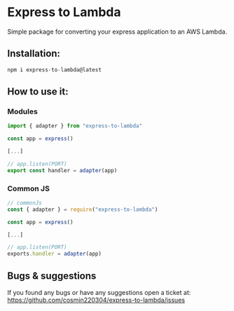 # Express to Lambda

Simple package for converting your express application to an AWS Lambda.

## Installation:

```js
npm i express-to-lambda@latest
```

## How to use it:

### Modules

```js
import { adapter } from "express-to-lambda"

const app = express()

[...]

// app.listen(PORT)
export const handler = adapter(app)
```

### Common JS

```js
// commonJs
const { adapter } = require("express-to-lambda")

const app = express()

[...]

// app.listen(PORT)
exports.handler = adapter(app)
```

## Bugs & suggestions

If you found any bugs or have any suggestions open a ticket at:
https://github.com/cosmin220304/express-to-lambda/issues
